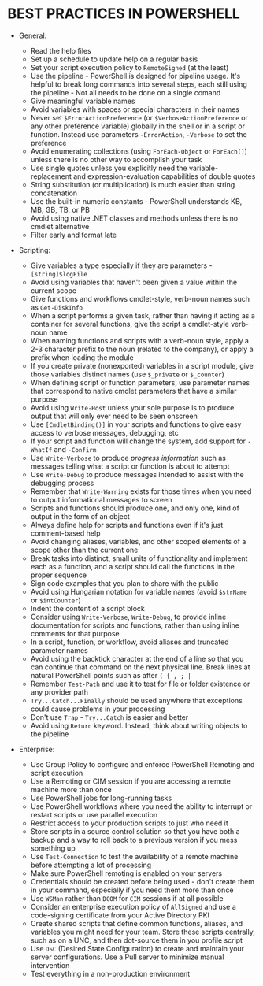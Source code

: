 # BEST PRACTICES IN POWERSHELL

- General:
  - Read the help files
  - Set up a schedule to update help on a regular basis
  - Set your script execution policy to `RemoteSigned` (at the least)
  - Use the pipeline - PowerShell is designed for pipeline usage. It's helpful to break long commands into several steps, each still using the pipeline - Not all needs to be done on a single comand
  - Give meaningful variable names
  - Avoid variables with spaces or special characters in their names
  - Never set `$ErrorActionPreference` (or `$VerboseActionPreference` or any other preference variable) globally in the shell or in a script or function. Instead use parameters `-ErrorAction`, `-Verbose` to set the preference
  - Avoid enumerating collections (using `ForEach-Object` or `ForEach()`) unless there is no other way to accomplish your task
  - Use single quotes unless you explicitly need the variable-replacement and expression-evaluation capabilities of double quotes
  - String substitution (or multiplication) is much easier than string concatenation
  - Use the built-in numeric constants - PowerShell understands KB, MB, GB, TB, or PB
  - Avoid using native .NET classes and methods unless there is no cmdlet alternative
  - Filter early and format late

- Scripting:
  - Give variables a type especially if they are parameters - `[string]$logFile`
  - Avoid using variables that haven't been given a value within the current scope
  - Give functions and workflows cmdlet-style, verb-noun names such as `Get-DiskInfo`
  - When a script performs a given task, rather than having it acting as a container for several functions, give the script a cmdlet-style verb-noun name
  - When naming functions and scripts with a verb-noun style, apply a 2-3 character prefix to the noun (related to the company), or apply a prefix when loading the module
  - If you create private (nonexported) variables in a script module, give those variables distinct names (use `$_private` or `$_counter`)
  - When defining script or function parameters, use parameter names that correspond to native cmdlet parameters that have a similar purpose
  - Avoid using `Write-Host` unless your sole purpose is to produce output that will only ever need to be seen onscreen
  - Use `[CmdletBinding()]` in your scripts and functions to give easy access to verbose messages, debugging, etc
  - If your script and function will change the system, add support for `-WhatIf` and `-Confirm`
  - Use `Write-Verbose` to produce _progress information_ such as messages telling what a script or function is about to attempt
  - Use `Write-Debug` to produce messages intended to assist with the debugging process
  - Remember that `Write-Warning` exists for those times when you need to output informational messages to screen
  - Scripts and functions should produce one, and only one, kind of output in the form of an object
  - Always define help for scripts and functions even if it's just comment-based help
  - Avoid changing aliases, variables, and other scoped elements of a scope other than the current one
  - Break tasks into distinct, small units of functionality and implement each as a function, and a script should call the functions in the proper sequence
  - Sign code examples that you plan to share with the public
  - Avoid using Hungarian notation for variable names (avoid `$strName` or `$intCounter`)
  - Indent the content of a script block
  - Consider using `Write-Verbose`, `Write-Debug`, to provide inline documentation for scripts and functions, rather than using inline comments for that purpose
  - In a script, function, or workflow, avoid aliases and truncated parameter names
  - Avoid using the backtick character at the end of a line so that you can continue that command on the next physical line. Break lines at natural PowerShell points such as after `( { , ; |`
  - Remember `Test-Path` and use it to test for file or folder existence or any provider path
  - `Try...Catch...Finally` should be used anywhere that exceptions could cause problems in your processing
  - Don't use `Trap` - `Try...Catch` is easier and better
  - Avoid using `Return` keyword. Instead, think about writing objects to the pipeline
  
- Enterprise:
  - Use Group Policy to configure and enforce PowerShell Remoting and script execution
  - Use a Remoting or CIM session if you are accessing a remote machine more than once
  - Use PowerShell jobs for long-running tasks
  - Use PowerShell workflows where you need the ability to interrupt or restart scripts or use parallel execution
  - Restrict access to your production scripts to just who need it
  - Store scripts in a source control solution so that you have both a backup and a way to roll back to a previous version if you mess something up
  - Use `Test-Connection` to test the availability of a remote machine before attempting a lot of processing
  - Make sure PowerShell remoting is enabled on your servers
  - Credentials should be created before being used - don't create them in your command, especially if you need them more than once
  - Use `WSMan` rather than `DCOM` for `CIM` sessions if at all possible
  - Consider an enterprise execution policy of `AllSigned` and use a code-signing certificate from your Active Directory PKI
  - Create shared scripts that define common functions, aliases, and variables you might need for your team. Store these scripts centrally, such as on a UNC, and then dot-source them in you profile script
  - Use `DSC` (Desired State Configuration) to create and maintain your server configurations. Use a Pull server to minimize manual intervention
  - Test everything in a non-production environment
